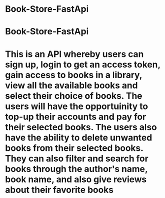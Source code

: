 # Book-Store-FastApi
# Book-Store-FastApi
# This is an API whereby users can sign up, login to get an access token, gain access to books in a library, view all the available books and select their choice of books. The users will have the opportuinity to top-up their accounts and pay for their selected books. The users also have the ability to delete unwanted books from their selected books. They can also filter and search for books through the author's name, book name, and also give reviews about their favorite books 